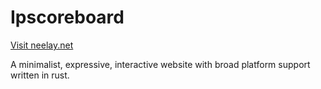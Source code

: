 Ipscoreboard
============

[Visit neelay.net](https://neelay.net)

A minimalist, expressive, interactive website with broad platform support written in rust.

